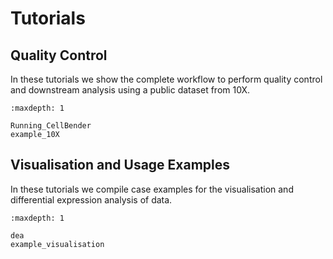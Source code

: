 # Tutorials


## Quality Control
In these tutorials we show the complete workflow to perform quality control and
downstream analysis using a public dataset from 10X.

```{toctree}
:maxdepth: 1

Running_CellBender
example_10X
```

## Visualisation and Usage Examples
In these tutorials we compile case examples for the visualisation and
differential expression analysis of data.

```{toctree}
:maxdepth: 1

dea
example_visualisation
```
